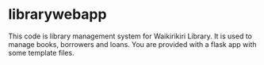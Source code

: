 # librarywebapp
 This code is library management system for Waikirikiri Library. It is used to manage books, borrowers and loans. You are provided with a flask app with some template files.

